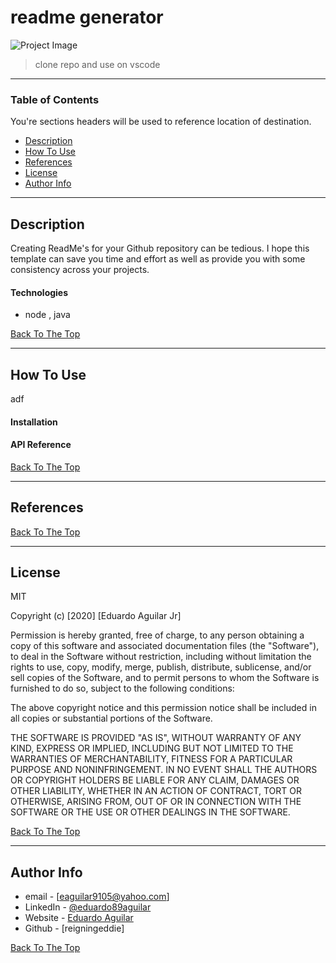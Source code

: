 
# readme generator

![Project Image](project-image-url)

> clone repo and use on vscode

---

### Table of Contents
You're sections headers will be used to reference location of destination.

- [Description](#description)
- [How To Use](#how-to-use)
- [References](#references)
- [License](#license)
- [Author Info](#author-info)

---

## Description

Creating ReadMe's for your Github repository can be tedious.  I hope this template can save you time and effort as well as provide you with some consistency across your projects.

#### Technologies

- node , java


[Back To The Top](#read-me-template)

---

## How To Use
adf

#### Installation



#### API Reference


[Back To The Top](#read-me-template)

---

## References
[Back To The Top](#read-me-template)

---

## License

MIT

Copyright (c) [2020] [Eduardo Aguilar Jr]

Permission is hereby granted, free of charge, to any person obtaining a copy
of this software and associated documentation files (the "Software"), to deal
in the Software without restriction, including without limitation the rights
to use, copy, modify, merge, publish, distribute, sublicense, and/or sell
copies of the Software, and to permit persons to whom the Software is
furnished to do so, subject to the following conditions:

The above copyright notice and this permission notice shall be included in all
copies or substantial portions of the Software.

THE SOFTWARE IS PROVIDED "AS IS", WITHOUT WARRANTY OF ANY KIND, EXPRESS OR
IMPLIED, INCLUDING BUT NOT LIMITED TO THE WARRANTIES OF MERCHANTABILITY,
FITNESS FOR A PARTICULAR PURPOSE AND NONINFRINGEMENT. IN NO EVENT SHALL THE
AUTHORS OR COPYRIGHT HOLDERS BE LIABLE FOR ANY CLAIM, DAMAGES OR OTHER
LIABILITY, WHETHER IN AN ACTION OF CONTRACT, TORT OR OTHERWISE, ARISING FROM,
OUT OF OR IN CONNECTION WITH THE SOFTWARE OR THE USE OR OTHER DEALINGS IN THE
SOFTWARE.

[Back To The Top](#read-me-template)

---

## Author Info

- email - [eaguilar9105@yahoo.com]
- LinkedIn - [@eduardo89aguilar](https://www.linkedin.com/in/eduardo89aguilar/)
- Website - [Eduardo Aguilar](Project)
- Github - [reigningeddie]

[Back To The Top](#read-me-template)
